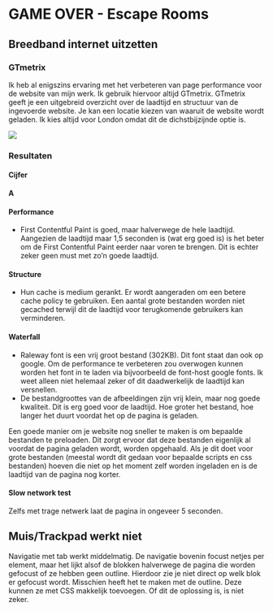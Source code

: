 # GAME OVER - Escape Rooms

## Breedband internet uitzetten

### GTmetrix
Ik heb al enigszins ervaring met het verbeteren van page performance voor de website van mijn werk. Ik gebruik hiervoor altijd GTmetrix. GTmetrix geeft je een uitgebreid overzicht over de laadtijd en structuur van de ingevoerde website. Je kan een locatie kiezen van waaruit de website wordt geladen. Ik kies altijd voor London omdat dit de dichstbijzijnde optie is.

![](img/gtmetrix.png)

### Resultaten

#### Cijfer

**A**

#### Performance
- First Contentful Paint is goed, maar halverwege de hele laadtijd. Aangezien de laadtijd maar 1,5 seconden is (wat erg goed is) is het beter om de First Contentful Paint eerder naar voren te brengen. Dit is echter zeker geen must met zo’n goede laadtijd.

#### Structure
- Hun cache is medium gerankt. Er wordt aangeraden om een betere cache policy te gebruiken. Een aantal grote bestanden worden niet gecached terwijl dit de laadtijd voor terugkomende gebruikers kan verminderen.

#### Waterfall
- Raleway font is een vrij groot bestand (302KB). Dit font staat dan ook op google. Om de performance te verbeteren zou overwogen kunnen worden het font in te laden via bijvoorbeeld de font-host google fonts. Ik weet alleen niet helemaal zeker of dit daadwerkelijk de laadtijd kan versnellen.
- De bestandgroottes van de afbeeldingen zijn vrij klein, maar nog goede kwaliteit. Dit is erg goed voor de laadtijd. Hoe groter het bestand, hoe langer het duurt voordat het op de pagina is geladen.

Een goede manier om je website nog sneller te maken is om bepaalde bestanden te preloaden. Dit zorgt ervoor dat deze bestanden eigenlijk al voordat de pagina geladen wordt, worden opgehaald. Als je dit doet voor grote bestanden (meestal wordt dit gedaan voor bepaalde scripts en css bestanden) hoeven die niet op het moment zelf worden ingeladen en is de laadtijd van de pagina nog korter.

#### Slow network test
Zelfs met trage netwerk laat de pagina in ongeveer 5 seconden.


## Muis/Trackpad werkt niet

Navigatie met tab werkt middelmatig. De navigatie bovenin focust netjes per element, maar het lijkt alsof de blokken halverwege de pagina die worden gefocust of ze hebben geen outline. Hierdoor zie je niet direct op welk blok er gefocust wordt. Misschien heeft het te maken met de outline. Deze kunnen ze met CSS makkelijk toevoegen. Of dit de oplossing is, is niet zeker.
